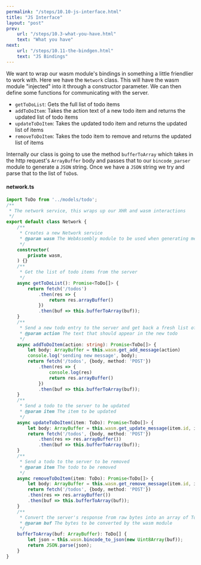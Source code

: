 ```yaml
---
permalink: "/steps/10.10-js-interface.html"
title: "JS Interface"
layout: "post"
prev: 
    url: "/steps/10.3-what-you-have.html"
    text: "What you have"
next:
    url: "/steps/10.11-the-bindgen.html"
    text: "JS Bindings"
---
```

<div class="explain">
<p>We want to wrap our wasm module's bindings in something a little friendlier to work with. Here we have the <code>Network</code> class. This will have the wasm module "injected" into it through a constructor parameter. We can then define some functions for communicating with the server.</p>
<ul>
<li><code>getToDoList</code>: Gets the full list of todo items</li>
<li><code>addToDoItem</code>: Takes the action text of a new todo item and returns the updated list of todo items</li>
<li><code>updateToDoItem</code>: Takes the updated todo item and returns the updated list of items</li>
<li><code>removeToDoItem</code>: Takes the todo item to remove and returns the updated list of items</li>
</ul>

<p>Internally our class is going to use the method <code>bufferToArray</code> which takes in the http request's <code>ArrayBuffer</code> body and passes that to our <code>bincode_parser</code> module to generate a <code>JSON</code> string. Once we have a <code>JSON</code> string we try and parse that to the list of <code>ToDo</code>s.</p>
</div>

#### network.ts
```typescript
import ToDo from '../models/todo';
/**
 * The network service, this wraps up our XHR and wasm interactions
 */
export default class Network {
    /**
     * Creates a new Network service
     * @param wasm The WebAssembly module to be used when generating messages
     */
    constructor(
        private wasm,
    ) {}
    /**
     * Get the list of todo items from the server
     */
    async getToDoList(): Promise<ToDo[]> {
        return fetch('/todos')
            .then(res => {
                return res.arrayBuffer()
            })
            .then(buf => this.bufferToArray(buf));
    }
    /**
     * Send a new todo entry to the server and get back a fresh list of todos
     * @param action The text that should appear in the new todo
     */
    async addToDoItem(action: string): Promise<ToDo[]> {
        let body: ArrayBuffer = this.wasm.get_add_message(action)
        console.log('sending new message', body);
        return fetch('/todos', {body, method: 'POST'})
            .then(res => {
                console.log(res)
                return res.arrayBuffer()
            })
            .then(buf => this.bufferToArray(buf));
    }
    /**
     * Send a todo to the server to be updated
     * @param item The item to be updated
     */
    async updateToDoItem(item: ToDo): Promise<ToDo[]> {
        let body: ArrayBuffer = this.wasm.get_update_message(item.id, item.complete, item.action);
        return fetch('/todos', {body, method: 'POST'})
            .then(res => res.arrayBuffer())
            .then(buf => this.bufferToArray(buf));
    }
    /**
     * Send a todo to the server to be removed
     * @param item The todo to be removed
     */
    async removeToDoItem(item: ToDo): Promise<ToDo[]> {
        let body: ArrayBuffer = this.wasm.get_remove_message(item.id, item.complete, item.action);
        return fetch('/todos', {body, method: 'POST'})
        .then(res => res.arrayBuffer())
        .then(buf => this.bufferToArray(buf));
    }
    /**
     * Convert the server's response from raw bytes into an array of ToDo items
     * @param buf The bytes to be converted by the wasm module
     */
    bufferToArray(buf: ArrayBuffer): ToDo[] {
        let json = this.wasm.bincode_to_json(new Uint8Array(buf));
        return JSON.parse(json);
    }
}
```